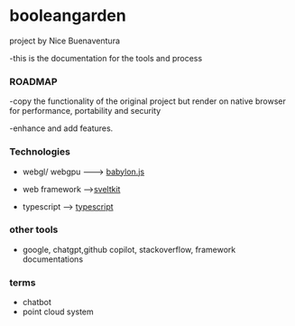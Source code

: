 # booleangarden
project by Nice Buenaventura

-this is the documentation for the tools and process 

### ROADMAP
-copy the functionality of the original project but render on native browser for performance, portability and security

-enhance and add features.

### Technologies

- webgl/ webgpu ---> [babylon.js](https://www.babylonjs.com/)

- web framework -->[sveltkit](https://svelte.dev/)

- typescript  --> [typescript](https://www.typescriptlang.org/)

### other tools

- google, chatgpt,github copilot, stackoverflow, framework documentations

### terms

- chatbot
- point cloud system

